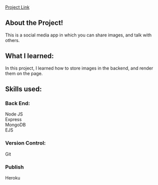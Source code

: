 [Project Link](https://socialent.digitalcaldwell.com/)

## About the Project!

This is a social media app in which you can share images, and talk with others.

## What I learned:

In this project, I learned how to store images in the backend, and render them on the page.

## Skills used:

### Back End:

Node JS
<br />
Express
<br />
MongoDB
<br />
EJS

### Version Control:

Git

### Publish

Heroku
